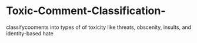 # Toxic-Comment-Classification-
classifycooments into types of of toxicity like threats, obscenity, insults, and identity-based hate 
